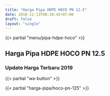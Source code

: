 ```yaml
---
title: "Harga Pipa HDPE HOCO PN 12.5"
date: 2018-11-13T08:18:42+07:00
draft: false
layout: "single"
---
```


{{< partial "menu/pipa-hdpe-hoco" >}}

## Harga Pipa HDPE HOCO PN 12.5
### Update Harga Terbaru 2019

{{< partial "wa-button" >}}

{{< partial "harga-pipa/hoco-pn-125" >}}
